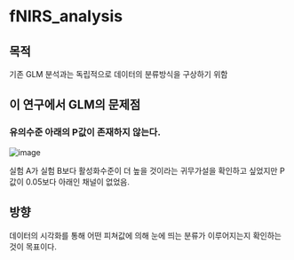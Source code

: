 # fNIRS_analysis
## 목적
기존 GLM 분석과는 독립적으로 데이터의 분류방식을 구상하기 위함

## 이 연구에서 GLM의 문제점
### 유의수준 아래의 P값이 존재하지 않는다.
![image](https://user-images.githubusercontent.com/55169382/221107275-20b1b0c3-f08b-43fb-b7d3-55cb37cf6c09.png)

실험 A가 실험 B보다 활성화수준이 더 높을 것이라는 귀무가설을 확인하고 싶었지만 P값이 0.05보다 아래인 채널이 없었음.

## 방향
데이터의 시각화를 통해 어떤 피쳐값에 의해 눈에 띄는 분류가 이루어지는지 확인하는 것이 목표이다.
